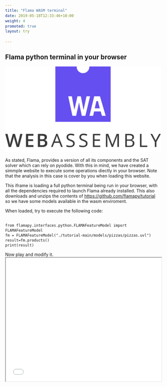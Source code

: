 ```yaml
---
title: "Flama WASM terminal"
date: 2019-05-18T12:33:46+10:00
weight: 4
promoted: true
layout: try

---
```

## Flama python terminal in your browser

![Web assembly](/images/illustrations/web_assembly.png)

As stated, Flama, provides a version of all its components and the SAT solver which can rely on pyodide.  With this in mind, we have created a simmple website to execute some operations diectly in your browser. Note that the analysis in this case is cover by you when loading this website. 

This iframe is loading a full python terminal being run in your browser, with all the dependencies required to launch Flama already installed. This also downloads and unzips the contents of https://github.com/flamapy/tutorial so we have some models available in the wasm enviroment.

When loaded, try to execute the following code:
 <link rel="stylesheet"
        href="https://cdnjs.cloudflare.com/ajax/libs/highlight.js/10.0.3/styles/default.min.css">
  <script src="https://cdnjs.cloudflare.com/ajax/libs/highlight.js/10.0.3/highlight.min.js"></script>
  <script>hljs.initHighlightingOnLoad();</script>
  <pre><code class="python">
from flamapy.interfaces.python.FLAMAFeatureModel import FLAMAFeatureModel
fm = FLAMAFeatureModel("./tutorial-main/models/pizzas/pizzas.uvl")
result=fm.products() 
print(result)
</code></pre>
Now play and modify it.
<iframe id="inlineFrameExample"
    title="Inline Frame Example"
    width="100%"
    height="400"
    src="/assets/web_assembly/console.html">
</iframe>